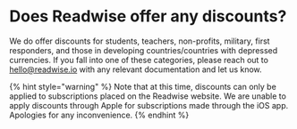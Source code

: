 # Does Readwise offer any discounts?

We do offer discounts for students, teachers, non-profits, military, first responders, and those in developing countries/countries with depressed currencies. If you fall into one of these categories, please reach out to [hello@readwise.io](mailto:hello@readwise.io) with any relevant documentation and let us know.

{% hint style="warning" %}
Note that at this time, discounts can only be applied to subscriptions placed on the Readwise website. We are unable to apply discounts through Apple for subscriptions made through the iOS app. Apologies for any inconvenience.
{% endhint %}
